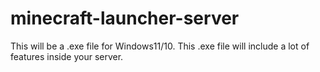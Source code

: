 # minecraft-launcher-server
This will be a .exe file for Windows11/10. This .exe file will include a lot of features inside your server.

